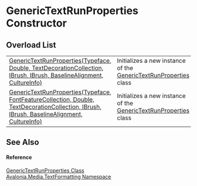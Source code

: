 # GenericTextRunProperties Constructor


## Overload List
<table>
<tr>
<td><a href="M_Avalonia_Media_TextFormatting_GenericTextRunProperties__ctor_1">GenericTextRunProperties(Typeface, Double, TextDecorationCollection, IBrush, IBrush, BaselineAlignment, CultureInfo)</a></td>
<td>Initializes a new instance of the <a href="T_Avalonia_Media_TextFormatting_GenericTextRunProperties">GenericTextRunProperties</a> class</td>
</tr>
<tr>
<td><a href="M_Avalonia_Media_TextFormatting_GenericTextRunProperties__ctor">GenericTextRunProperties(Typeface, FontFeatureCollection, Double, TextDecorationCollection, IBrush, IBrush, BaselineAlignment, CultureInfo)</a></td>
<td>Initializes a new instance of the <a href="T_Avalonia_Media_TextFormatting_GenericTextRunProperties">GenericTextRunProperties</a> class</td>
</tr>
</table>

## See Also


#### Reference
<a href="T_Avalonia_Media_TextFormatting_GenericTextRunProperties">GenericTextRunProperties Class</a>  
<a href="N_Avalonia_Media_TextFormatting">Avalonia.Media.TextFormatting Namespace</a>  
